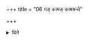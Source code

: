 +++
title = "06 यङ् कामङ् कामयन्ते"

+++

<details><summary>थिते</summary>

6. (The performers) reach any thing which they desire, (by means of the performance of the first).  

</details>
